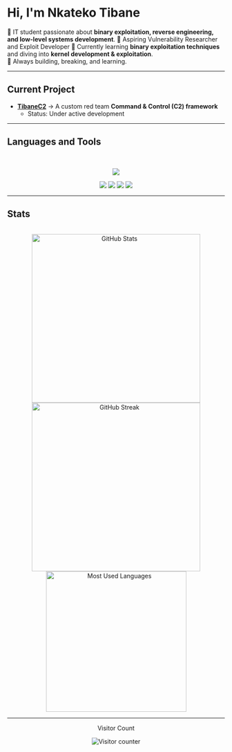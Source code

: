 # Hi, I'm **Nkateko Tibane**

🔹 IT student passionate about **binary exploitation, reverse engineering, and low-level systems development**.
🔹 Aspiring Vulnerability Researcher and Exploit Developer
🔹 Currently learning **binary exploitation techniques** and diving into **kernel development & exploitation**.  
🔹 Always building, breaking, and learning.

---

## Current Project
- [**TibaneC2**](https://github.com/tibane0/TibaneC2) → A custom red team **Command & Control (C2) framework**  
  - Status: Under active development  

---

## Languages and Tools  

<br>
<p align="center">  
  <!-- Programming & Scripting -->
  <img src="https://skillicons.dev/icons?i=python,c,cpp,php,mysql,bash,linux,docker,git" />
</p>

<p align="center">
  <!-- Security / Exploitation Tools -->
  <img src="https://img.shields.io/badge/-GDB-red?style=for-the-badge&logo=gnu&logoColor=white" />
  <img src="https://img.shields.io/badge/-pwntools-blue?style=for-the-badge" />
  <img src="https://img.shields.io/badge/-BinaryNinja-purple?style=for-the-badge" />
  <img src="https://img.shields.io/badge/-radare2-black?style=for-the-badge" />
</p>
  
---

##  Stats  

<br>  
<div align="center">  
  <img width="390" src="https://github-readme-stats.vercel.app/api?username=tibane0&theme=transparent&count_private=true&show_icons=true&rank_icon=github&locale=en" alt="GitHub Stats" />  
  
  <img width="390" src="https://github-readme-streak-stats.herokuapp.com/?user=tibane0&theme=transparent&count_private=true&border_radius=10&locale=en" alt="GitHub Streak" />  
  
  <img width="325" src="https://github-readme-stats.vercel.app/api/top-langs?username=tibane0&theme=transparent&layout=donut&hide=css&langs_count=8&border_radius=10&show_icons=true&locale=en" alt="Most Used Languages" />  
</div>  
  
---

<div align="center">  
  <p>Visitor Count</p>  
  <img src="https://komarev.com/ghpvc/?username=tibane0&label=Profile%20views&color=0e75b6&style=flat" alt="Visitor counter" />  
</div>
